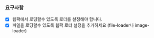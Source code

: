 ### 요구사항
- [x] 웹팩에서 로딩할수 있도록 로더를 설정해야 합니다.
- [x] 파일을 로딩할수 있도록 웹팩 로더 설정을 추가하세요 (file-loader나 image-loader)
